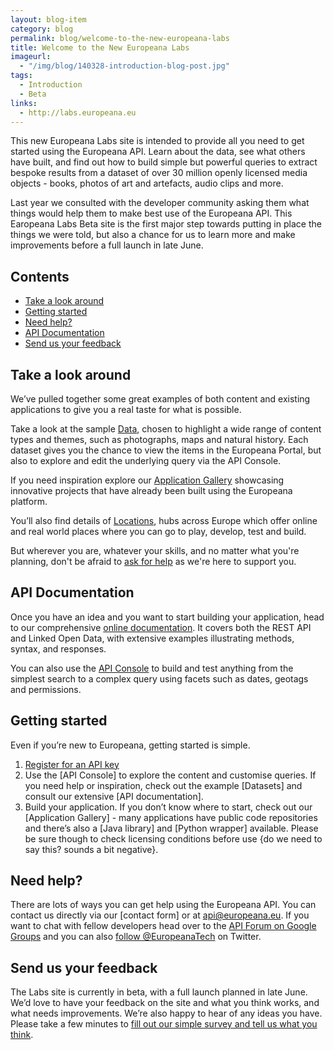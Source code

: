 ```yaml
---
layout: blog-item
category: blog
permalink: blog/welcome-to-the-new-europeana-labs
title: Welcome to the New Europeana Labs
imageurl: 
  - "/img/blog/140328-introduction-blog-post.jpg"
tags: 
  - Introduction
  - Beta
links:
  - http://labs.europeana.eu
---
```


This new Europeana Labs site is intended to provide all you need to get started using the Europeana API. Learn about the data, see what others have built, and find out how to build simple but powerful queries to extract bespoke results from a dataset of over 30 million openly licensed media objects - books, photos of art and artefacts, audio clips and more.

Last year we consulted with the developer community asking them what things would help them to make best use of the Europeana API. This Earopeana Labs Beta site is the first major step towards putting in place the things we were told, but also a chance for us to learn more and make improvements before a full launch in late June.

## Contents

* <a href="#lookaround" title="Look around">Take a look around</a>
* <a href="#start" title="Getting started">Getting started</a>
* <a href="#help" title="Help and Support">Need help?</a>
* <a href="#documentation" title="Europeana documentation">API Documentation</a>
* <a href="#feedback" title="Europeana Labs Beta feedback">Send us your feedback</a>

## <a name="lookaround">Take a look around</a>

We’ve pulled together some great examples of both content and existing applications to give you a real taste for what is possible. 

Take a look at the sample <a href="/data/" title="Europeana Data">Data</a>, chosen to highlight a wide range of content types and themes, such as photographs, maps and natural history. Each dataset gives you the chance to view the items in the Europeana Portal, but also to explore and edit the underlying query via the API Console.  

If you need inspiration explore our <a href="/apps/" title="Application Gallery">Application Gallery</a> showcasing innovative projects that have already been built using the Europeana platform.

You’ll also find details of <a href="/locations/" title="Europeana Locations">Locations</a>, hubs across Europe which offer online and real world places where you can go to play, develop, test and build.

But wherever you are, whatever your skills, and no matter what you're planning, don't be afraid to <a href="#help" title="help &amp; support">ask for help</a> as we're here to support you.

## <a name="documentation">API Documentation</a>

Once you have an idea and you want to start building your application, head to our comprehensive <a href="/api/" title="API Documentation">online documentation</a>. It covers both the REST API and Linked Open Data, with extensive examples illustrating methods, syntax, and responses.

You can also use the <a href="/api/console/" title="API Console">API Console</a> to build and test anything from the simplest search to a complex query using facets such as dates, geotags and permissions.

## <a name="start">Getting started</a>

Even if you’re new to Europeana, getting started is simple.
1. <a href="/api/registration/">Register for an API key</a>
2. Use the [API Console] to explore the content and customise queries. If you need help or inspiration, check out the example [Datasets] and consult our extensive [API documentation].
3. Build your application. If you don’t know where to start, check out our [Application Gallery] - many applications have public code repositories and there’s also a [Java library] and [Python wrapper] available. Please be sure though to check licensing conditions before use {do we need to say this? sounds a bit negative}.

## <a name="help">Need help?</a>

There are lots of ways you can get help using the Europeana API. You can contact us directly via our [contact form] or at api@europeana.eu. If you want to chat with fellow developers head over to the <a href="https://groups.google.com/forum/#!forum/europeanaapi">API Forum on Google Groups</a> and you can also <a href="http://twitter.com/europeanatech">follow @EuropeanaTech</a> on Twitter.

## <a name="feedback">Send us your feedback</a>

The Labs site is currently in beta, with a full launch planned in late June. We’d love to have your feedback on the site and what you think works, and what needs improvements. We’re also happy to hear of any ideas you have.
Please take a few minutes to <a href="https://www.surveymonkey.com/s/392VRKG" title="Europeana Labs Beta site feedback">fill out our simple survey and tell us what you think</a>.
